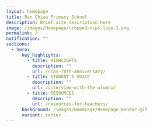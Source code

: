 ```yaml
---
layout: homepage
title: Nan Chiau Primary School
description: Brief site description here
image: /images/Homepage/cropped-ncps-logo-1.png
permalink: /
notification: ""
sections:
  - hero:
      key_highlights:
        - title: HIGHLIGHTS
          description: ""
          url: /ncps-78th-anniversary/
        - title: STUDENT'S VOICE
          description: ""
          url: /interview-with-the-alumni/
        - title: RESOURCES
          description: ""
          url: /resources-for-teachers/
      background: /images/Homepage/Homepage_Banner.gif
      variant: center
---
```

